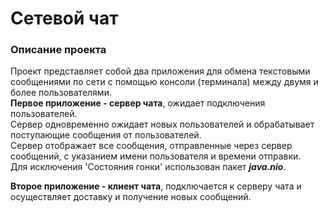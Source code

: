 # Сетевой чат
### Описание проекта
Проект представляет собой два приложения для обмена текстовыми сообщениями по сети с помощью консоли (терминала) между двумя и более пользователями.  
**Первое приложение - сервер чата**, ожидает подключения пользователей.  
Сервер одновременно ожидает новых пользователей и обрабатывает поступающие сообщения от пользователей.  
Сервер отображает все сообщения, отправленные через сервер сообщений, с указанием имени пользователя и времени отправки.  
Для исключения 'Состояния гонки' использован пакет ***java.nio***.   
  
**Второе приложение - клиент чата**, подключается к серверу чата и осуществляет доставку и получение новых сообщений.  

